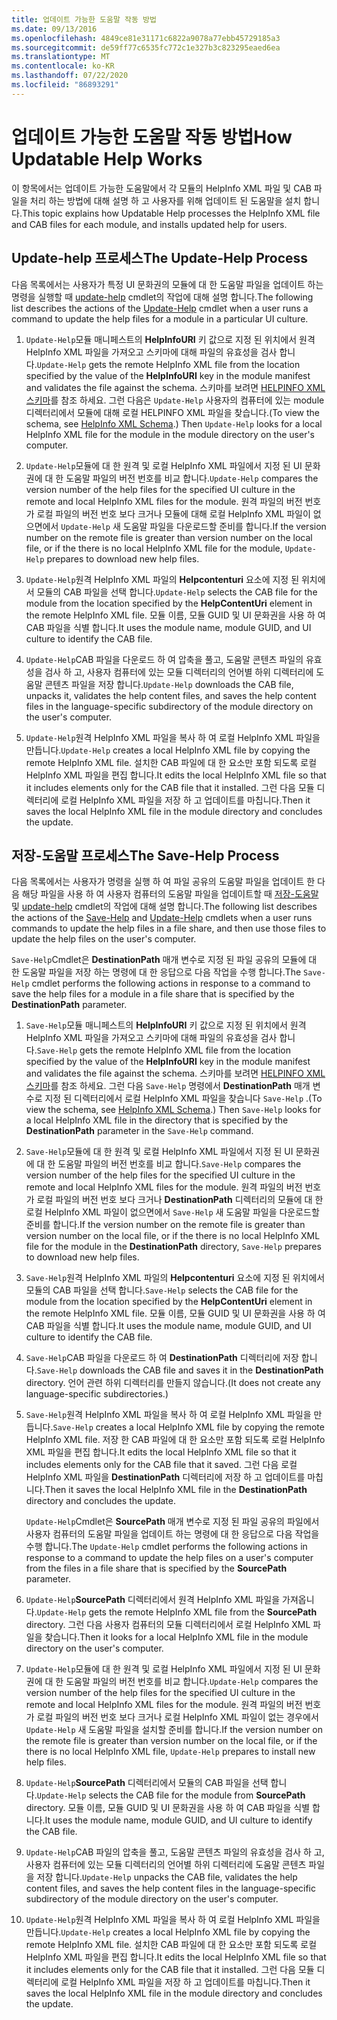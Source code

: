 ```yaml
---
title: 업데이트 가능한 도움말 작동 방법
ms.date: 09/13/2016
ms.openlocfilehash: 4849ce81e31171c6822a9078a77ebb45729185a3
ms.sourcegitcommit: de59ff77c6535fc772c1e327b3c823295eaed6ea
ms.translationtype: MT
ms.contentlocale: ko-KR
ms.lasthandoff: 07/22/2020
ms.locfileid: "86893291"
---
```

# <a name="how-updatable-help-works"></a><span data-ttu-id="58041-102">업데이트 가능한 도움말 작동 방법</span><span class="sxs-lookup"><span data-stu-id="58041-102">How Updatable Help Works</span></span>

<span data-ttu-id="58041-103">이 항목에서는 업데이트 가능한 도움말에서 각 모듈의 HelpInfo XML 파일 및 CAB 파일을 처리 하는 방법에 대해 설명 하 고 사용자를 위해 업데이트 된 도움말을 설치 합니다.</span><span class="sxs-lookup"><span data-stu-id="58041-103">This topic explains how Updatable Help processes the HelpInfo XML file and CAB files for each module, and installs updated help for users.</span></span>

## <a name="the-update-help-process"></a><span data-ttu-id="58041-104">Update-help 프로세스</span><span class="sxs-lookup"><span data-stu-id="58041-104">The Update-Help Process</span></span>

<span data-ttu-id="58041-105">다음 목록에서는 사용자가 특정 UI 문화권의 모듈에 대 한 도움말 파일을 업데이트 하는 명령을 실행할 때 [update-help](/powershell/module/Microsoft.PowerShell.Core/Update-Help) cmdlet의 작업에 대해 설명 합니다.</span><span class="sxs-lookup"><span data-stu-id="58041-105">The following list describes the actions of the [Update-Help](/powershell/module/Microsoft.PowerShell.Core/Update-Help) cmdlet when a user runs a command to update the help files for a module in a particular UI culture.</span></span>

1. <span data-ttu-id="58041-106">`Update-Help`모듈 매니페스트의 **HelpInfoURI** 키 값으로 지정 된 위치에서 원격 HelpInfo XML 파일을 가져오고 스키마에 대해 파일의 유효성을 검사 합니다.</span><span class="sxs-lookup"><span data-stu-id="58041-106">`Update-Help` gets the remote HelpInfo XML file from the location specified by the value of the **HelpInfoURI** key in the module manifest and validates the file against the schema.</span></span> <span data-ttu-id="58041-107">스키마를 보려면 [HELPINFO XML 스키마](./helpinfo-xml-schema.md)를 참조 하세요. 그런 다음은 `Update-Help` 사용자의 컴퓨터에 있는 module 디렉터리에서 모듈에 대해 로컬 HELPINFO XML 파일을 찾습니다.</span><span class="sxs-lookup"><span data-stu-id="58041-107">(To view the schema, see [HelpInfo XML Schema](./helpinfo-xml-schema.md).) Then `Update-Help` looks for a local HelpInfo XML file for the module in the module directory on the user's computer.</span></span>

1. <span data-ttu-id="58041-108">`Update-Help`모듈에 대 한 원격 및 로컬 HelpInfo XML 파일에서 지정 된 UI 문화권에 대 한 도움말 파일의 버전 번호를 비교 합니다.</span><span class="sxs-lookup"><span data-stu-id="58041-108">`Update-Help` compares the version number of the help files for the specified UI culture in the remote and local HelpInfo XML files for the module.</span></span> <span data-ttu-id="58041-109">원격 파일의 버전 번호가 로컬 파일의 버전 번호 보다 크거나 모듈에 대해 로컬 HelpInfo XML 파일이 없으면에서 `Update-Help` 새 도움말 파일을 다운로드할 준비를 합니다.</span><span class="sxs-lookup"><span data-stu-id="58041-109">If the version number on the remote file is greater than version number on the local file, or if the there is no local HelpInfo XML file for the module, `Update-Help` prepares to download new help files.</span></span>

1. <span data-ttu-id="58041-110">`Update-Help`원격 HelpInfo XML 파일의 **Helpcontenturi** 요소에 지정 된 위치에서 모듈의 CAB 파일을 선택 합니다.</span><span class="sxs-lookup"><span data-stu-id="58041-110">`Update-Help` selects the CAB file for the module from the location specified by the **HelpContentUri** element in the remote HelpInfo XML file.</span></span> <span data-ttu-id="58041-111">모듈 이름, 모듈 GUID 및 UI 문화권을 사용 하 여 CAB 파일을 식별 합니다.</span><span class="sxs-lookup"><span data-stu-id="58041-111">It uses the module name, module GUID, and UI culture to identify the CAB file.</span></span>

1. <span data-ttu-id="58041-112">`Update-Help`CAB 파일을 다운로드 하 여 압축을 풀고, 도움말 콘텐츠 파일의 유효성을 검사 하 고, 사용자 컴퓨터에 있는 모듈 디렉터리의 언어별 하위 디렉터리에 도움말 콘텐츠 파일을 저장 합니다.</span><span class="sxs-lookup"><span data-stu-id="58041-112">`Update-Help` downloads the CAB file, unpacks it, validates the help content files, and saves the help content files in the language-specific subdirectory of the module directory on the user's computer.</span></span>

1. <span data-ttu-id="58041-113">`Update-Help`원격 HelpInfo XML 파일을 복사 하 여 로컬 HelpInfo XML 파일을 만듭니다.</span><span class="sxs-lookup"><span data-stu-id="58041-113">`Update-Help` creates a local HelpInfo XML file by copying the remote HelpInfo XML file.</span></span> <span data-ttu-id="58041-114">설치한 CAB 파일에 대 한 요소만 포함 되도록 로컬 HelpInfo XML 파일을 편집 합니다.</span><span class="sxs-lookup"><span data-stu-id="58041-114">It edits the local HelpInfo XML file so that it includes elements only for the CAB file that it installed.</span></span>
   <span data-ttu-id="58041-115">그런 다음 모듈 디렉터리에 로컬 HelpInfo XML 파일을 저장 하 고 업데이트를 마칩니다.</span><span class="sxs-lookup"><span data-stu-id="58041-115">Then it saves the local HelpInfo XML file in the module directory and concludes the update.</span></span>

## <a name="the-save-help-process"></a><span data-ttu-id="58041-116">저장-도움말 프로세스</span><span class="sxs-lookup"><span data-stu-id="58041-116">The Save-Help Process</span></span>

<span data-ttu-id="58041-117">다음 목록에서는 사용자가 명령을 실행 하 여 파일 공유의 도움말 파일을 업데이트 한 다음 해당 파일을 사용 하 여 사용자 컴퓨터의 도움말 파일을 업데이트할 때 [저장-도움말](/powershell/module/Microsoft.PowerShell.Core/Save-Help) 및 [update-help](/powershell/module/Microsoft.PowerShell.Core/Update-Help) cmdlet의 작업에 대해 설명 합니다.</span><span class="sxs-lookup"><span data-stu-id="58041-117">The following list describes the actions of the [Save-Help](/powershell/module/Microsoft.PowerShell.Core/Save-Help) and [Update-Help](/powershell/module/Microsoft.PowerShell.Core/Update-Help) cmdlets when a user runs commands to update the help files in a file share, and then use those files to update the help files on the user's computer.</span></span>

<span data-ttu-id="58041-118">`Save-Help`Cmdlet은 **DestinationPath** 매개 변수로 지정 된 파일 공유의 모듈에 대 한 도움말 파일을 저장 하는 명령에 대 한 응답으로 다음 작업을 수행 합니다.</span><span class="sxs-lookup"><span data-stu-id="58041-118">The `Save-Help` cmdlet performs the following actions in response to a command to save the help files for a module in a file share that is specified by the **DestinationPath** parameter.</span></span>

1. <span data-ttu-id="58041-119">`Save-Help`모듈 매니페스트의 **HelpInfoURI** 키 값으로 지정 된 위치에서 원격 HelpInfo XML 파일을 가져오고 스키마에 대해 파일의 유효성을 검사 합니다.</span><span class="sxs-lookup"><span data-stu-id="58041-119">`Save-Help` gets the remote HelpInfo XML file from the location specified by the value of the **HelpInfoURI** key in the module manifest and validates the file against the schema.</span></span> <span data-ttu-id="58041-120">스키마를 보려면 [HELPINFO XML 스키마](./helpinfo-xml-schema.md)를 참조 하세요. 그런 다음 `Save-Help` 명령에서 **DestinationPath** 매개 변수로 지정 된 디렉터리에서 로컬 HelpInfo XML 파일을 찾습니다 `Save-Help` .</span><span class="sxs-lookup"><span data-stu-id="58041-120">(To view the schema, see [HelpInfo XML Schema](./helpinfo-xml-schema.md).) Then `Save-Help` looks for a local HelpInfo XML file in the directory that is specified by the **DestinationPath** parameter in the `Save-Help` command.</span></span>

1. <span data-ttu-id="58041-121">`Save-Help`모듈에 대 한 원격 및 로컬 HelpInfo XML 파일에서 지정 된 UI 문화권에 대 한 도움말 파일의 버전 번호를 비교 합니다.</span><span class="sxs-lookup"><span data-stu-id="58041-121">`Save-Help` compares the version number of the help files for the specified UI culture in the remote and local HelpInfo XML files for the module.</span></span> <span data-ttu-id="58041-122">원격 파일의 버전 번호가 로컬 파일의 버전 번호 보다 크거나 **DestinationPath** 디렉터리의 모듈에 대 한 로컬 HelpInfo XML 파일이 없으면에서 `Save-Help` 새 도움말 파일을 다운로드할 준비를 합니다.</span><span class="sxs-lookup"><span data-stu-id="58041-122">If the version number on the remote file is greater than version number on the local file, or if the there is no local HelpInfo XML file for the module in the **DestinationPath** directory, `Save-Help` prepares to download new help files.</span></span>

1. <span data-ttu-id="58041-123">`Save-Help`원격 HelpInfo XML 파일의 **Helpcontenturi** 요소에 지정 된 위치에서 모듈의 CAB 파일을 선택 합니다.</span><span class="sxs-lookup"><span data-stu-id="58041-123">`Save-Help` selects the CAB file for the module from the location specified by the **HelpContentUri** element in the remote HelpInfo XML file.</span></span> <span data-ttu-id="58041-124">모듈 이름, 모듈 GUID 및 UI 문화권을 사용 하 여 CAB 파일을 식별 합니다.</span><span class="sxs-lookup"><span data-stu-id="58041-124">It uses the module name, module GUID, and UI culture to identify the CAB file.</span></span>

1. <span data-ttu-id="58041-125">`Save-Help`CAB 파일을 다운로드 하 여 **DestinationPath** 디렉터리에 저장 합니다.</span><span class="sxs-lookup"><span data-stu-id="58041-125">`Save-Help` downloads the CAB file and saves it in the **DestinationPath** directory.</span></span> <span data-ttu-id="58041-126">언어 관련 하위 디렉터리를 만들지 않습니다.</span><span class="sxs-lookup"><span data-stu-id="58041-126">(It does not create any language-specific subdirectories.)</span></span>

1. <span data-ttu-id="58041-127">`Save-Help`원격 HelpInfo XML 파일을 복사 하 여 로컬 HelpInfo XML 파일을 만듭니다.</span><span class="sxs-lookup"><span data-stu-id="58041-127">`Save-Help` creates a local HelpInfo XML file by copying the remote HelpInfo XML file.</span></span> <span data-ttu-id="58041-128">저장 한 CAB 파일에 대 한 요소만 포함 되도록 로컬 HelpInfo XML 파일을 편집 합니다.</span><span class="sxs-lookup"><span data-stu-id="58041-128">It edits the local HelpInfo XML file so that it includes elements only for the CAB file that it saved.</span></span>
   <span data-ttu-id="58041-129">그런 다음 로컬 HelpInfo XML 파일을 **DestinationPath** 디렉터리에 저장 하 고 업데이트를 마칩니다.</span><span class="sxs-lookup"><span data-stu-id="58041-129">Then it saves the local HelpInfo XML file in the **DestinationPath** directory and concludes the update.</span></span>

   <span data-ttu-id="58041-130">`Update-Help`Cmdlet은 **SourcePath** 매개 변수로 지정 된 파일 공유의 파일에서 사용자 컴퓨터의 도움말 파일을 업데이트 하는 명령에 대 한 응답으로 다음 작업을 수행 합니다.</span><span class="sxs-lookup"><span data-stu-id="58041-130">The `Update-Help` cmdlet performs the following actions in response to a command to update the help files on a user's computer from the files in a file share that is specified by the **SourcePath** parameter.</span></span>

1. <span data-ttu-id="58041-131">`Update-Help`**SourcePath** 디렉터리에서 원격 HelpInfo XML 파일을 가져옵니다.</span><span class="sxs-lookup"><span data-stu-id="58041-131">`Update-Help` gets the remote HelpInfo XML file from the **SourcePath** directory.</span></span> <span data-ttu-id="58041-132">그런 다음 사용자 컴퓨터의 모듈 디렉터리에서 로컬 HelpInfo XML 파일을 찾습니다.</span><span class="sxs-lookup"><span data-stu-id="58041-132">Then it looks for a local HelpInfo XML file in the module directory on the user's computer.</span></span>

1. <span data-ttu-id="58041-133">`Update-Help`모듈에 대 한 원격 및 로컬 HelpInfo XML 파일에서 지정 된 UI 문화권에 대 한 도움말 파일의 버전 번호를 비교 합니다.</span><span class="sxs-lookup"><span data-stu-id="58041-133">`Update-Help` compares the version number of the help files for the specified UI culture in the remote and local HelpInfo XML files for the module.</span></span> <span data-ttu-id="58041-134">원격 파일의 버전 번호가 로컬 파일의 버전 번호 보다 크거나 로컬 HelpInfo XML 파일이 없는 경우에서 `Update-Help` 새 도움말 파일을 설치할 준비를 합니다.</span><span class="sxs-lookup"><span data-stu-id="58041-134">If the version number on the remote file is greater than version number on the local file, or if the there is no local HelpInfo XML file, `Update-Help` prepares to install new help files.</span></span>

1. <span data-ttu-id="58041-135">`Update-Help`**SourcePath** 디렉터리에서 모듈의 CAB 파일을 선택 합니다.</span><span class="sxs-lookup"><span data-stu-id="58041-135">`Update-Help` selects the CAB file for the module from **SourcePath** directory.</span></span> <span data-ttu-id="58041-136">모듈 이름, 모듈 GUID 및 UI 문화권을 사용 하 여 CAB 파일을 식별 합니다.</span><span class="sxs-lookup"><span data-stu-id="58041-136">It uses the module name, module GUID, and UI culture to identify the CAB file.</span></span>

1. <span data-ttu-id="58041-137">`Update-Help`CAB 파일의 압축을 풀고, 도움말 콘텐츠 파일의 유효성을 검사 하 고, 사용자 컴퓨터에 있는 모듈 디렉터리의 언어별 하위 디렉터리에 도움말 콘텐츠 파일을 저장 합니다.</span><span class="sxs-lookup"><span data-stu-id="58041-137">`Update-Help` unpacks the CAB file, validates the help content files, and saves the help content files in the language-specific subdirectory of the module directory on the user's computer.</span></span>

1. <span data-ttu-id="58041-138">`Update-Help`원격 HelpInfo XML 파일을 복사 하 여 로컬 HelpInfo XML 파일을 만듭니다.</span><span class="sxs-lookup"><span data-stu-id="58041-138">`Update-Help` creates a local HelpInfo XML file by copying the remote HelpInfo XML file.</span></span> <span data-ttu-id="58041-139">설치한 CAB 파일에 대 한 요소만 포함 되도록 로컬 HelpInfo XML 파일을 편집 합니다.</span><span class="sxs-lookup"><span data-stu-id="58041-139">It edits the local HelpInfo XML file so that it includes elements only for the CAB file that it installed.</span></span>
   <span data-ttu-id="58041-140">그런 다음 모듈 디렉터리에 로컬 HelpInfo XML 파일을 저장 하 고 업데이트를 마칩니다.</span><span class="sxs-lookup"><span data-stu-id="58041-140">Then it saves the local HelpInfo XML file in the module directory and concludes the update.</span></span>
